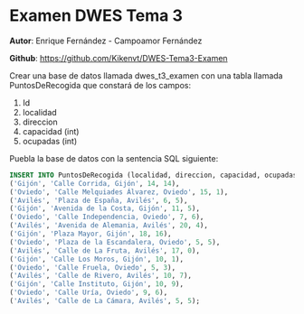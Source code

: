 # Examen DWES Tema 3

**Autor**: Enrique Fernández - Campoamor Fernández

**Github**: https://github.com/Kikenvt/DWES-Tema3-Examen

 Crear   una   base   de   datos   llamada   dwes_t3_examen   con   una   tabla   llamada PuntosDeRecogida que constará de los campos:

1. Id
2. localidad
3. direccion
4. capacidad (int)
5. ocupadas (int)

Puebla  la  base  de  datos  con  la sentencia  SQL siguiente:

```sql
INSERT INTO PuntosDeRecogida (localidad, direccion, capacidad, ocupadas) VALUES
('Gijón', 'Calle Corrida, Gijón', 14, 14),
('Oviedo', 'Calle Melquiades Álvarez, Oviedo', 15, 1),
('Avilés', 'Plaza de España, Avilés', 6, 5),
('Gijón', 'Avenida de la Costa, Gijón', 11, 5),
('Oviedo', 'Calle Independencia, Oviedo', 7, 6),
('Avilés', 'Avenida de Alemania, Avilés', 20, 4),
('Gijón', 'Plaza Mayor, Gijón', 18, 16),
('Oviedo', 'Plaza de la Escandalera, Oviedo', 5, 5),
('Avilés', 'Calle de La Fruta, Avilés', 17, 0),
('Gijón', 'Calle Los Moros, Gijón', 10, 1),
('Oviedo', 'Calle Fruela, Oviedo', 5, 3),
('Avilés', 'Calle de Rivero, Avilés', 10, 7),
('Gijón', 'Calle Instituto, Gijón', 10, 9),
('Oviedo', 'Calle Uría, Oviedo', 9, 6),
('Avilés', 'Calle de La Cámara, Avilés', 5, 5);
```


